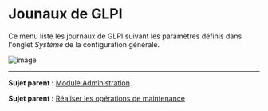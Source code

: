 Jounaux de GLPI
===============

Ce menu liste les journaux de GLPI suivant les paramètres définis dans l'onglet *Système* de la configuration générale.

![image](docs/image/journaux.png)

----
**Sujet parent :** [Module Administration](index.php?fr/07_Module_Administration/01_Module_Administration.md "Le module Administration permet d'administrer les utilisateurs, groupes, entités, profils, règles et dictionnaires et offre des outils de maintenance de l'application").

**Sujet parent :** [Réaliser les opérations de
maintenance](../glpi/admin.html "Opérations de maintenance de GLPI")
